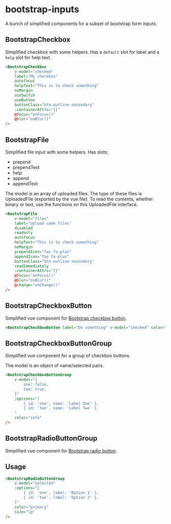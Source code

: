 # bootstrap-inputs

A bunch of simplified components for a subset of bootstrap form inputs.


## BootstrapCheckbox

Simplified checkbox with some helpers. Has a `default` slot for label and a `help` slot for help text.

```html
<BootstrapCheckbox
	v-model="checked"
	label="My checkbox"
	autofocus
	helpText="This is to check something"
	noMargin
	useSwitch
	useButton
	buttonClass="btn-outline-secondary"
	:containerAttrs="{}"
	@focus="onFocus()"
	@blur="onBlur()"
/>
```


## BootstrapFile

Simplified file input with some helpers. Has slots:

* prepend
* prependText
* help
* append
* appendText

The model is an array of uploaded files. The type of these files is UploadedFile (exported by the vue file).
To read the contents, whether binary or text, use the functions on this UploadedFile interface.

```html
<BootstrapFile
	v-model="files"
	label="Upload some files"
	disabled
	readonly
	autofocus
	helpText="This is to check something"
	noMargin
	prependIcon="fas fa-plus"
	appendIcon="fas fa-plus"
	buttonClass="btn-outline-secondary"
	readImmediately
	:containerAttrs="{}"
	@focus="onFocus()"
	@blur="onBlur()"
	@change="onChange()"
/>
```


## BootstrapCheckboxButton

Simplified vue component for [Bootstrap checkbox button](https://getbootstrap.com/docs/5.3/forms/checks-radios/#checkbox-toggle-buttons).

```html
<BootstrapCheckboxButton label="Do something" v-model="checked" color="primary" size="lg" />
```


## BootstrapCheckboxButtonGroup

Simplified vue component for a group of checkbox buttons.

The model is an object of name/selected pairs.

```html
<BootstrapCheckboxButtonGroup
	v-model="{
		one: false,
		two: true,
	}"
	:options="[
		{ id: 'one', name: 'Label One' },
		{ id: 'two', name: 'Label Two' },
	"
	color="info"
/>
```


## BootstrapRadioButtonGroup

Simplified vue component for [Bootstrap radio button](https://getbootstrap.com/docs/5.3/forms/checks-radios/#radio-toggle-buttons).

## Usage

```html
<BootstrapRadioButtonGroup
	v-model="selected"
	:options="[
		{ id: 'one', label: 'Option 1' },
		{ id: 'two', label: 'Option 2' },
	]"
	color="primary"
	size="lg"
/>
```
